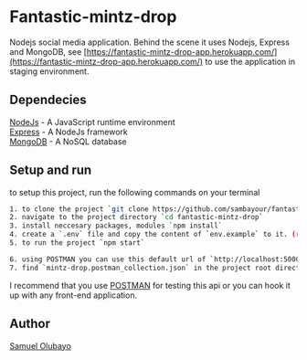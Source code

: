 # Fantastic-mintz-drop
Nodejs social media application. Behind the scene it uses Nodejs, Express and MongoDB, see [https://fantastic-mintz-drop-app.herokuapp.com/](https://fantastic-mintz-drop-app.herokuapp.com/) to use the application in staging environment.

## Dependecies
[NodeJs](https://nodejs.org/en/) - A JavaScript runtime environment\
[Express](https://expressjs.com/) - A NodeJs framework\
[MongoDB](https://www.mongodb.com/) - A NoSQL database

## Setup and run
to setup this project, run the following commands on your terminal
```bash
1. to clone the project `git clone https://github.com/sambayour/fantastic-mintz-drop`
2. navigate to the project directory `cd fantastic-mintz-drop`
3. install neccesary packages, modules `npm install`
4. create a `.env` file and copy the content of `env.example` to it. (remember to replace the variables with your own details).
5. to run the project `npm start`

6. using POSTMAN you can use this default url of `http://localhost:5000`
7. find `mintz-drop.postman_collection.json` in the project root directory for the postman colllection.
```
I recommend that you use [POSTMAN](https://www.postman.com/) for testing this api or you can hook it up with any front-end application.

## Author
[Samuel Olubayo](http://samuelolubayo.website)
